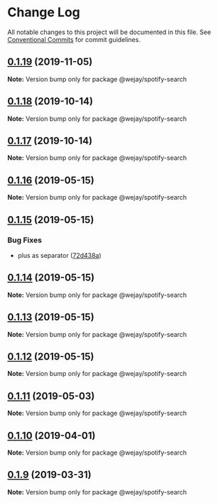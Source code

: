 # Change Log

All notable changes to this project will be documented in this file.
See [Conventional Commits](https://conventionalcommits.org) for commit guidelines.

## [0.1.19](https://github.com/Iteam1337/wejay-utils/compare/@wejay/spotify-search@0.1.18...@wejay/spotify-search@0.1.19) (2019-11-05)

**Note:** Version bump only for package @wejay/spotify-search





## [0.1.18](https://github.com/Iteam1337/wejay-utils/compare/@wejay/spotify-search@0.1.17...@wejay/spotify-search@0.1.18) (2019-10-14)

**Note:** Version bump only for package @wejay/spotify-search





## [0.1.17](https://github.com/Iteam1337/wejay-utils/compare/@wejay/spotify-search@0.1.16...@wejay/spotify-search@0.1.17) (2019-10-14)

**Note:** Version bump only for package @wejay/spotify-search





## [0.1.16](https://github.com/Iteam1337/wejay-utils/compare/@wejay/spotify-search@0.1.15...@wejay/spotify-search@0.1.16) (2019-05-15)

**Note:** Version bump only for package @wejay/spotify-search





## [0.1.15](https://github.com/Iteam1337/wejay-utils/compare/@wejay/spotify-search@0.1.14...@wejay/spotify-search@0.1.15) (2019-05-15)


### Bug Fixes

* plus as separator ([72d438a](https://github.com/Iteam1337/wejay-utils/commit/72d438a))





## [0.1.14](https://github.com/Iteam1337/wejay-utils/compare/@wejay/spotify-search@0.1.13...@wejay/spotify-search@0.1.14) (2019-05-15)

**Note:** Version bump only for package @wejay/spotify-search





## [0.1.13](https://github.com/Iteam1337/wejay-utils/compare/@wejay/spotify-search@0.1.12...@wejay/spotify-search@0.1.13) (2019-05-15)

**Note:** Version bump only for package @wejay/spotify-search





## [0.1.12](https://github.com/Iteam1337/wejay-utils/compare/@wejay/spotify-search@0.1.11...@wejay/spotify-search@0.1.12) (2019-05-15)

**Note:** Version bump only for package @wejay/spotify-search





## [0.1.11](https://github.com/Iteam1337/wejay-utils/compare/@wejay/spotify-search@0.1.10...@wejay/spotify-search@0.1.11) (2019-05-03)

**Note:** Version bump only for package @wejay/spotify-search





## [0.1.10](https://github.com/Iteam1337/wejay-utils/compare/@wejay/spotify-search@0.1.9...@wejay/spotify-search@0.1.10) (2019-04-01)

**Note:** Version bump only for package @wejay/spotify-search





## [0.1.9](https://github.com/Iteam1337/wejay-utils/compare/@wejay/spotify-search@0.1.8...@wejay/spotify-search@0.1.9) (2019-03-31)

**Note:** Version bump only for package @wejay/spotify-search
